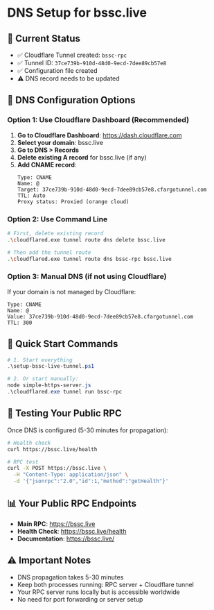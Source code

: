 # DNS Setup for bssc.live

## 🎯 Current Status
- ✅ Cloudflare Tunnel created: `bssc-rpc`
- ✅ Tunnel ID: `37ce739b-910d-48d0-9ecd-7dee89cb57e8`
- ✅ Configuration file created
- ⚠️ DNS record needs to be updated

## 🔧 DNS Configuration Options

### Option 1: Use Cloudflare Dashboard (Recommended)
1. **Go to Cloudflare Dashboard**: https://dash.cloudflare.com
2. **Select your domain**: bssc.live
3. **Go to DNS > Records**
4. **Delete existing A record** for bssc.live (if any)
5. **Add CNAME record**:
   ```
   Type: CNAME
   Name: @
   Target: 37ce739b-910d-48d0-9ecd-7dee89cb57e8.cfargotunnel.com
   TTL: Auto
   Proxy status: Proxied (orange cloud)
   ```

### Option 2: Use Command Line
```bash
# First, delete existing record
.\cloudflared.exe tunnel route dns delete bssc.live

# Then add the tunnel route
.\cloudflared.exe tunnel route dns bssc-rpc bssc.live
```

### Option 3: Manual DNS (if not using Cloudflare)
If your domain is not managed by Cloudflare:
```
Type: CNAME
Name: @
Value: 37ce739b-910d-48d0-9ecd-7dee89cb57e8.cfargotunnel.com
TTL: 300
```

## 🚀 Quick Start Commands

```powershell
# 1. Start everything
.\setup-bssc-live-tunnel.ps1

# 2. Or start manually:
node simple-https-server.js
.\cloudflared.exe tunnel run bssc-rpc
```

## 🧪 Testing Your Public RPC

Once DNS is configured (5-30 minutes for propagation):

```bash
# Health check
curl https://bssc.live/health

# RPC test
curl -X POST https://bssc.live \
  -H "Content-Type: application/json" \
  -d '{"jsonrpc":"2.0","id":1,"method":"getHealth"}'
```

## 📊 Your Public RPC Endpoints
- **Main RPC**: https://bssc.live
- **Health Check**: https://bssc.live/health
- **Documentation**: https://bssc.live/

## ⚠️ Important Notes
- DNS propagation takes 5-30 minutes
- Keep both processes running: RPC server + Cloudflare tunnel
- Your RPC server runs locally but is accessible worldwide
- No need for port forwarding or server setup
